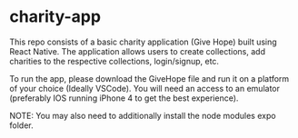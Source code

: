 # charity-app
This repo consists of a basic charity application (Give Hope) built using React Native. The application allows users to create collections, add charities to the respective collections, login/signup, etc. 

To run the app, please download the GiveHope file and run it on a platform of your choice (Ideally VSCode). You will need an access to an emulator (preferably IOS running iPhone 4 to get the best experience).

NOTE: You may also need to additionally install the node modules expo folder.
